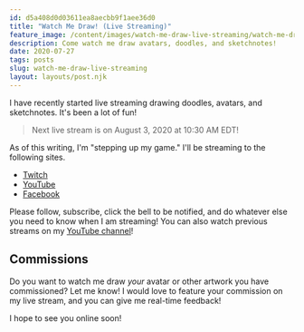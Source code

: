 ```yaml
---
id: d5a408d0d03611ea8aecbb9f1aee36d0
title: "Watch Me Draw! (Live Streaming)"
feature_image: /content/images/watch-me-draw-live-streaming/watch-me-draw.png
description: Come watch me draw avatars, doodles, and sketchnotes!
date: 2020-07-27
tags: posts
slug: watch-me-draw-live-streaming
layout: layouts/post.njk
---
```


I have recently started live streaming drawing doodles, avatars, and sketchnotes. It's been a lot of fun!

> Next live stream is on August 3, 2020 at 10:30 AM EDT!

<!-- 

<iframe width="560" height="315" src="https://www.youtube.com/embed/lVRpyMzhto8" frameborder="0" allow="accelerometer; autoplay; encrypted-media; gyroscope; picture-in-picture" allowfullscreen></iframe>

-->

As of this writing, I'm "stepping up my game." I'll be streaming to the following sites.

* [Twitch](https://www.twitch.tv/reverentgeek)
* [YouTube](https://www.youtube.com/reverentgeek)
* [Facebook](https://www.facebook.com/rdneal)

Please follow, subscribe, click the bell to be notified, and do whatever else you need to know when I am streaming! You can also watch previous streams on my [YouTube channel](https://www.youtube.com/reverentgeek)!

## Commissions

Do you want to watch me draw _your_ avatar or other artwork you have commissioned? Let me know! I would love to feature your commission on my live stream, and you can give me real-time feedback!

I hope to see you online soon!
